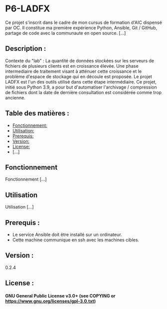 # P6-LADFX
Ce projet s'inscrit dans le cadre de mon cursus de formation d'AIC dispensé par OC. 
Il constitue ma première expérience Python, Ansible, Git / GitHub, partage de code avec la communaute en open source. [...] 

## Description :
Contexte du "lab" :
La quantité de données stockées sur les serveurs de fichiers de plusieurs clients est en croissance élevée. Une phase intermediaire de traitement visant à atténuer cette croissance et le problème d'espace de stockage qui en découle est proposée.
Le projet LADFX est l'un des outils utilisé dans cette étape intermédiaire. Ce projet, initié sous Python 3.9, a pour but d'automatiser l'archivage / compression de fichiers dont la date de dernière consultation est considérée comme trop ancienne.


## Table des matières :  
- [Fonctionnement:](#Fonctionnement)
- [Utilisation:](#Utilisation)
- [Prerequis:](#Prerequis)
- [Version:](#Version)
- [License:](#License)
- [...]

## Fonctionnement
Fonctionnement [...]

## Utilisation
Utilisation [...]

## Prerequis :  
* Le service Ansible doit être installé sur un ordinateur.
* Cette machine communique en ssh avec les machines cibles.


## Version :  
0.2.4

## License :  
#### GNU General Public License v3.0+ (see COPYING or https://www.gnu.org/licenses/gpl-3.0.txt)